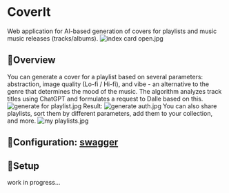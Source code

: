 # **CoverIt**
Web application for AI-based generation of covers for playlists and music music releases (tracks/albums).
![index card open.jpg](..%2F..%2F..%2F..%2Fcoding%2Fcoverit%2Freadme%2Findex%20card%20open.jpg)
## 👋Overview
You can generate a cover for a playlist based on several parameters: abstraction, image quality (Lo-fi / Hi-fi), and vibe - an alternative to the genre that determines the mood of the music. The algorithm analyzes track titles using ChatGPT and formulates a request to Dalle based on this.
![generate for playlist.jpg](..%2F..%2F..%2F..%2Fcoding%2Fcoverit%2Freadme%2Fgenerate%20for%20playlist.jpg)
Result: 
![generate auth.jpg](..%2F..%2F..%2F..%2Fcoding%2Fcoverit%2Freadme%2Fgenerate%20auth.jpg)
You can also share playlists, sort them by different parameters, add them to your collection, and more.
![my playlists.jpg](..%2F..%2F..%2F..%2Fcoding%2Fcoverit%2Freadme%2Fmy%20playlists.jpg)
## 🔧Configuration: [swagger](..%2F..%2F..%2F..%2Fcoding%2Fcoverit%2Fcoverit_openapi3_0%20%28v.%206%29.json)
## 🚀Setup
work in progress...